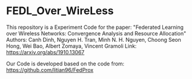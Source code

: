 # FEDL_Over_WireLess
This repository is a Experiment Code for the paper:
"Federated Learning over Wireless Networks: Convergence Analysis and Resource Allocation"
Authors:
Canh Dinh, Nguyen H. Tran, Minh N. H. Nguyen, Choong Seon Hong, Wei Bao, Albert Zomaya, Vincent Gramoli
Link:
https://arxiv.org/abs/1910.13067

Our Code is developed based on the code from: 
https://github.com/litian96/FedProx